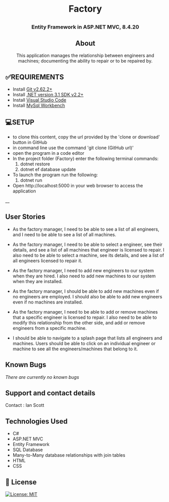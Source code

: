 # <h1 align = "center"> Factory

## <h3 align = "center"> Entity Framework in ASP.NET MVC, 8.4.20

## <h2 align = "center"> About

<p align = "center"> This application manages the relationship between engineers and machines; documenting the ability to repair or to be repaired by. 

## **✅REQUIREMENTS**
* Install [Git v2.62.2+](https://git-scm.com/downloads/)
* Install [.NET version 3.1 SDK v2.2+](https://dotnet.microsoft.com/download/dotnet-core/2.2)
* Install [Visual Studio Code](https://code.visualstudio.com/)
* Install [MySql Workbench](https://www.mysql.com/products/workbench/)

## **💻SETUP**
* to clone this content, copy the url provided by the 'clone or download' button in GitHub
* in command line use the command 'git clone (GitHub url)'
* open the program in a code editor
* In the project folder (Factory) enter the following terminal commands:
  1. dotnet restore
  2. dotnet ef database update
* To launch the program run the following:
  1. dotnet run
* Open http://localhost:5000 in your web browser to access the application

__

## User Stories

* As the factory manager, I need to be able to see a list of all engineers, and I need to be able to see a list of all machines. 

* As the factory manager, I need to be able to select a engineer, see their details, and see a list of all machines that engineer is licensed to repair. I also need to be able to select a machine, see its details, and see a list of all engineers licensed to repair it.

* As the factory manager, I need to add new engineers to our system when they are hired. I also need to add new machines to our system when they are installed.

* As the factory manager, I should be able to add new machines even if no engineers are employed. I should also be able to add new engineers even if no machines are installed.

* As the factory manager, I need to be able to add or remove machines that a specific engineer is licensed to repair. I also need to be able to modify this relationship from the other side, and add or remove engineers from a specific machine.

* I should be able to navigate to a splash page that lists all engineers and machines. Users should be able to click on an individual engineer or machine to see all the engineers/machines that belong to it.

## Known Bugs

_There are currently no known bugs_

## Support and contact details

Contact : Ian Scott

## Technologies Used

* C#
* ASP.NET MVC
* Entity Framework
* SQL Database
* Many-to-Many database relationships with join tables
* HTML
* CSS


## **📘 License**
[![License: MIT](https://img.shields.io/badge/License-MIT-yellow.svg)](https://opensource.org/licenses/MIT)